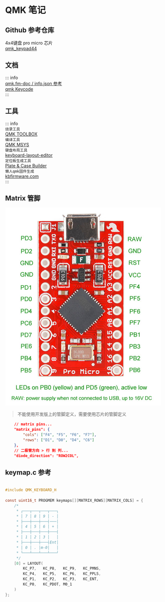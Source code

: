 # QMK 笔记

## Github 参考仓库
4x4键盘 
pro micro 芯片  
[qmk_keypad44](https://github.com/kazawan/qmk_keypad44)   

## 文档

::: info   
[qmk.fm-doc / info.json 参考](https://docs.qmk.fm/reference_info_json#info-json-reference)      
[qmk Keycode](https://docs.qmk.fm/keycodes)  
:::

## 工具
::: info  
`烧录工具`       
[QMK TOOLBOX](https://github.com/qmk/qmk_toolbox)  
`编译工具`   
[QMK MSYS](https://msys.qmk.fm/)   
`键盘布局工具`   
[keyboard-layout-editor](http://www.keyboard-layout-editor.com/#/)  
`定位板生成工具`   
[Plate & Case Builder](http://builder.swillkb.com/)    
`懒人qmk固件生成`  
[kbfirmware.com](https://kbfirmware.com/)    
:::


## Matrix 管脚

![](./img/32u4-pin.png)   
> 不能使用开发版上的管脚定义，需要使用芯片的管脚定义   

```json
    // matrix pins...
    "matrix_pins": {
        "cols": ["F4", "F5", "F6", "F7"],
        "rows": ["D1", "D0", "D4", "C6"]
    },
    // 二极管方向 > 行 到 列...
    "diode_direction": "ROW2COL",
```


## keymap.c 参考
```c

#include QMK_KEYBOARD_H

const uint16_t PROGMEM keymaps[][MATRIX_ROWS][MATRIX_COLS] = {
    /*
     * ┌───┬───┬───┬───┐
     * │ 7 │ 8 │ 9 │ - │
     * ├───┼───┼───┤───│
     * │ 4 │ 5 │ 6 │ + │
     * ├───┼───┼───┼───┤
     * │ 1 │ 2 │ 3 │   │
     * ├───┼───┼───┤Ent│
     * │ 0 │ . │m-0│   │
     * └───┴───┴───┴───┘
     */
    [0] = LAYOUT(
        KC_P7,   KC_P8,   KC_P9,   KC_PMNS,
        KC_P4,   KC_P5,   KC_P6,   KC_PPLS,
        KC_P1,   KC_P2,   KC_P3,   KC_ENT,
        KC_P0,   KC_PDOT, M0_1
    )
};
```






